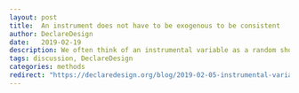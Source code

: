 ```yaml
---
layout: post
title:  An instrument does not have to be exogenous to be consistent
author: DeclareDesign
date:   2019-02-19
description: We often think of an instrumental variable as a random shock that generates exogenous variation in a treatment of interest.  But surprisingly if effects are constant, the instrumental variables estimator can be consistent even when the relationship between the instrument and the endogenous variable is confounded 
tags: discussion, DeclareDesign
categories: methods
redirect: "https://declaredesign.org/blog/2019-02-05-instrumental-variables.html"
---
```


